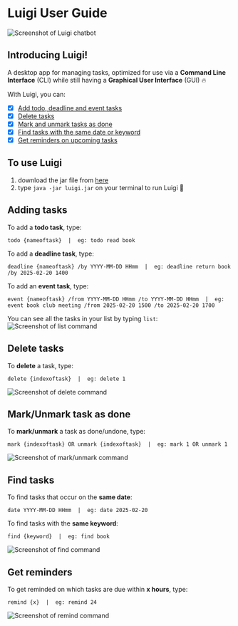 # Luigi User Guide

![Screenshot of Luigi chatbot](./Ui.png)

## Introducing Luigi!

A desktop app for managing tasks, optimized for use via a **Command Line Interface** (CLI) while still having a **Graphical User Interface** (GUI) 🔥

With Luigi, you can:
- [x] [Add todo, deadline and event tasks](#adding-tasks)
- [x] [Delete tasks](#delete-tasks)
- [x] [Mark and unmark tasks as done](markunmark-task-as-done)
- [x] [Find tasks with the same date or keyword](find-tasks)
- [x] [Get reminders on upcoming tasks](get-reminders)

## To use Luigi
1. download the jar file from [here](https://github.com/laishuya/ip/releases/tag/v0.1/)
2. type `java -jar luigi.jar` on your terminal to run Luigi 🤯

## Adding tasks

To add a **todo task**, type: 
```
todo {nameoftask}  |  eg: todo read book
```
To add a **deadline task**, type:
```
deadline {nameoftask} /by YYYY-MM-DD HHmm  |  eg: deadline return book /by 2025-02-20 1400
```
To add an **event task**, type:
```
event {nameoftask} /from YYYY-MM-DD HHmm /to YYYY-MM-DD HHmm  |  eg: event book club meeting /from 2025-02-20 1500 /to 2025-02-20 1700
```
You can see all the tasks in your list by typing `list`:
![Screenshot of list command](./listcommand.png)

## Delete tasks

To **delete** a task, type:
```
delete {indexoftask}  |  eg: delete 1
```
![Screenshot of delete command](./deletecommand.png)

## Mark/Unmark task as done

To **mark/unmark** a task as done/undone, type:
```
mark {indexoftask} OR unmark {indexoftask}  |  eg: mark 1 OR unmark 1
```
![Screenshot of mark/unmark command](./markunmarkcommands.png)

## Find tasks

To find tasks that occur on the **same date**:
```
date YYYY-MM-DD HHmm  |  eg: date 2025-02-20
```
To find tasks with the **same keyword**:
```
find {keyword}  |  eg: find book
```
![Screenshot of find command](./dateandfindcommands.png)

## Get reminders

To get reminded on which tasks are due within **x hours**, type:
```
remind {x}  |  eg: remind 24
```
![Screenshot of remind command](./remindcommand.png)
